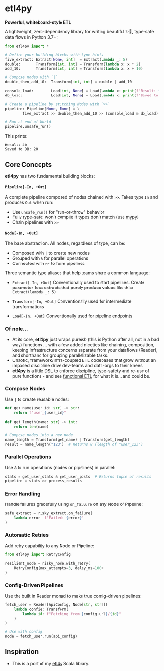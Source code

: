 # etl4py

**Powerful, whiteboard-style ETL**

A lightweight, zero-dependency library for writing beautiful ✨🍰, type-safe data flows in Python 3.7+:

```python
from etl4py import *

# Define your building blocks with type hints
five_extract: Extract[None, int]  = Extract(lambda _: 5)
double:       Transform[int, int] = Transform(lambda x: x * 2)
add_10:       Transform[int, int] = Transform(lambda x: x + 10)

# Compose nodes with `|`
double_then_add_10:  Transform[int, int] = double | add_10

console_load:        Load[int, None] = Load(lambda x: print(f"Result: {x}"))
db_load:             Load[int, None] = Load(lambda x: print(f"Saved to DB: {x}"))

# Create a pipeline by stitching Nodes with `>>`
pipeline: Pipeline[None, None] = \
        five_extract >> double_then_add_10 >> (console_load & db_load)

# Run at end of World
pipeline.unsafe_run()
```

This prints:
```
Result: 20
Saved to DB: 20
```

## Core Concepts

**etl4py** has two fundamental building blocks:

#### `Pipeline[-In, +Out]`
A complete pipeline composed of nodes chained with `>>`. Takes type `In` and produces `Out` when run:
- Use `unsafe_run()` for "run-or-throw" behavior
- Fully type-safe: won't compile if types don't match (use [mypy](https://github.com/python/mypy))
- Chain pipelines with `>>`

#### `Node[-In, +Out]`
The base abstraction. All nodes, regardless of type, can be:
- Composed with `|` to create new nodes
- Grouped with `&` for parallel operations
- Connected with `>>` to form pipelines

Three semantic type aliases that help teams share a common language:
- `Extract[-In, +Out]`
Conventionally used to start pipelines. Create parameter-less extracts that purely produce values like this: `Extract(lambda _: 5)`

- `Transform[-In, +Out]`
Conventionally used for intermediate transformations

- `Load[-In, +Out]`
Conventionally used for pipeline endpoints

### Of note...
- At its core, **etl4py** just wraps pure*ish* (this is Python after all, not in a bad way) functions ... with a few added niceties like chaining, composition,
keeping infrastructure concerns separate from your dataflows (Reader), and shorthand for grouping parallelizable tasks.
- Chaotic, framework/infra-coupled ETL codebases that grow without an imposed discipline drive dev-teams and data-orgs to their knees.
- **etl4py** is a little DSL to enforce discipline, type-safety and re-use of pure functions - and see [functional ETL](https://maximebeauchemin.medium.com/functional-data-engineering-a-modern-paradigm-for-batch-data-processing-2327ec32c42a) for what it is... and could be.


### Compose Nodes
Use `|` to create reusable nodes:
```python
def get_name(user_id: str) -> str:
    return f"user_{user_id}"
    
def get_length(name: str) -> int:
    return len(name)

# Compose nodes into a new node
name_length = Transform(get_name) | Transform(get_length)
result = name_length("123")  # Returns 8 (length of "user_123")
```

### Parallel Operations
Use `&` to run operations (nodes or pipelines) in parallel:
```python
stats = get_user_stats & get_user_posts  # Returns tuple of results
pipeline = stats >> process_results
```

### Error Handling
Handle failures gracefully using `on_failure` on any Node of Pipeline:
```python
safe_extract = risky_extract.on_failure(
    lambda error: f"Failed: {error}"
)
```

### Automatic Retries
Add retry capability to any Node or Pipeline:
```python
from etl4py import RetryConfig

resilient_node = risky_node.with_retry(
    RetryConfig(max_attempts=3, delay_ms=100)
)
```

### Config-Driven Pipelines
Use the built in Reader monad to make true config-driven pipelines:
```python
fetch_user = Reader[ApiConfig, Node[str, str]](
    lambda config: Transform(
        lambda id: f"Fetching from {config.url}/{id}"
    )
)

# Use with config
node = fetch_user.run(api_config)
```

## Inspiration
- This is a port of my [etl4s](https://github.com/mattlianje/etl4s) Scala library.

